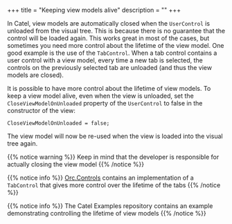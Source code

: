 +++
title = "Keeping view models alive" 
description = ""
+++

In Catel, view models are automatically closed when the `UserControl` is unloaded from the visual tree. This is because there is no guarantee that the control will be loaded again. This works great in most of the cases, but sometimes you need more control about the lifetime of the view model. One good example is the use of the `TabControl`. When a tab control contains a user control with a view model, every time a new tab is selected, the controls on the previously selected tab are unloaded (and thus the view models are closed).

It is possible to have more control about the lifetime of view models. To keep a view model alive, even when the view is unloaded, set the `CloseViewModelOnUnloaded` property of the `UserControl` to false in the constructor of the view:

```
CloseViewModelOnUnloaded = false;
```

The view model will now be re-used when the view is loaded into the visual tree again.

{{% notice warning %}}
Keep in mind that the developer is responsible for actually closing the view model
{{% /notice %}}

{{% notice info %}}
[Orc.Controls](https://github.com/wildgums/orc.controls) contains an implementation of a `TabControl` that gives more control over the lifetime of the tabs
{{% /notice %}}

{{% notice info %}}
The Catel Examples repository contains an example demonstrating controlling the lifetime of view models
{{% /notice %}}
